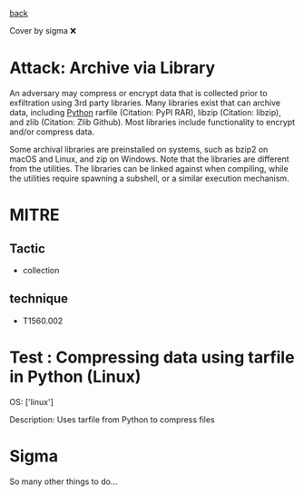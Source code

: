 [back](../index.md)

Cover by sigma :x: 

# Attack: Archive via Library

 An adversary may compress or encrypt data that is collected prior to exfiltration using 3rd party libraries. Many libraries exist that can archive data, including [Python](https://attack.mitre.org/techniques/T1059/006) rarfile (Citation: PyPI RAR), libzip (Citation: libzip), and zlib (Citation: Zlib Github). Most libraries include functionality to encrypt and/or compress data.

Some archival libraries are preinstalled on systems, such as bzip2 on macOS and Linux, and zip on Windows. Note that the libraries are different from the utilities. The libraries can be linked against when compiling, while the utilities require spawning a subshell, or a similar execution mechanism.

# MITRE
## Tactic
  - collection

## technique
  - T1560.002

# Test : Compressing data using tarfile in Python (Linux)

OS: ['linux']

Description: Uses tarfile from Python to compress files


# Sigma

 So many other things to do...